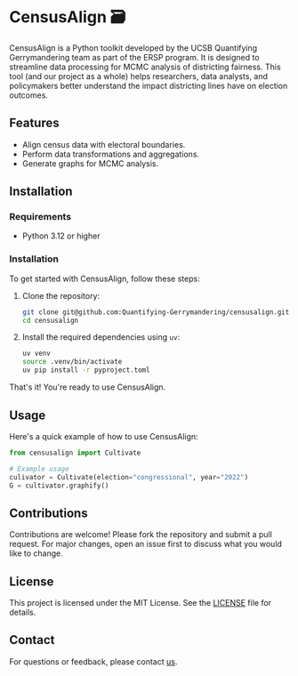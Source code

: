 # CensusAlign 🗃️

CensusAlign is a Python toolkit developed by the UCSB Quantifying Gerrymandering team as part of the ERSP program. It is designed to streamline data processing for MCMC analysis of districting fairness. This tool (and our project as a whole) helps researchers, data analysts, and policymakers better understand the impact districting lines have on election outcomes.

## Features

- Align census data with electoral boundaries.
- Perform data transformations and aggregations.
- Generate graphs for MCMC analysis.

## Installation

### Requirements

- Python 3.12 or higher

### Installation

To get started with CensusAlign, follow these steps:

1. Clone the repository:

   ```bash
   git clone git@github.com:Quantifying-Gerrymandering/censusalign.git
   cd censusalign
   ```

2. Install the required dependencies using `uv`:

   ```bash
   uv venv
   source .venv/bin/activate
   uv pip install -r pyproject.toml
   ```

That's it! You're ready to use CensusAlign.

## Usage

Here's a quick example of how to use CensusAlign:

```python
from censusalign import Cultivate

# Example usage
culivator = Cultivate(election="congressional", year="2022")
G = cultivator.graphify()
```

## Contributions

Contributions are welcome! Please fork the repository and submit a pull request. For major changes, open an issue first to discuss what you would like to change.

## License

This project is licensed under the MIT License. See the [LICENSE](LICENSE) file for details.

## Contact

For questions or feedback, please contact [us](mailto:swayland@ucsc.edu).
